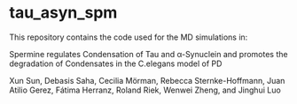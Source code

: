 # tau_asyn_spm

This repository contains the code used for the MD simulations in:

Spermine regulates Condensation of Tau and α-Synuclein and promotes the degradation of Condensates in the C.elegans model of PD

Xun Sun, Debasis Saha, Cecilia Mörman, Rebecca Sternke-Hoffmann, Juan Atilio Gerez, Fátima Herranz, Roland Riek, Wenwei Zheng, and Jinghui Luo



